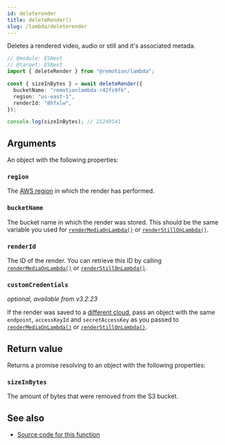 ```yaml
---
id: deleterender
title: deleteRender()
slug: /lambda/deleterender
---
```


Deletes a rendered video, audio or still and it's associated metada.

```ts twoslash
// @module: ESNext
// @target: ESNext
import { deleteRender } from "@remotion/lambda";

const { sizeInBytes } = await deleteRender({
  bucketName: "remotionlambda-r42fs9fk",
  region: "us-east-1",
  renderId: "8hfxlw",
});

console.log(sizeInBytes); // 21249541
```

## Arguments

An object with the following properties:

### `region`

The [AWS region](/docs/lambda/region-selection) in which the render has performed.

### `bucketName`

The bucket name in which the render was stored. This should be the same variable you used for [`renderMediaOnLambda()`](/docs/lambda/rendermediaonlambda) or [`renderStillOnLambda()`](/docs/lambda/renderstillonlambda).

### `renderId`

The ID of the render. You can retrieve this ID by calling [`renderMediaOnLambda()`](/docs/lambda/rendermediaonlambda) or [`renderStillOnLambda()`](/docs/lambda/renderstillonlambda).

### `customCredentials`

_optional, available from v3.2.23_

If the render was saved to a [different cloud](/docs/lambda/custom-destination#saving-to-another-cloud), pass an object with the same `endpoint`, `accessKeyId` and `secretAccessKey` as you passed to [`renderMediaOnLambda()`](/docs/lambda/rendermediaonlambda#outname) or [`renderStillOnLambda()`](/docs/lambda/renderstillonlambda#outname).

## Return value

Returns a promise resolving to an object with the following properties:

### `sizeInBytes`

The amount of bytes that were removed from the S3 bucket.

## See also

- [Source code for this function](https://github.com/remotion-dev/remotion/blob/main/packages/lambda/src/api/delete-render.ts)
